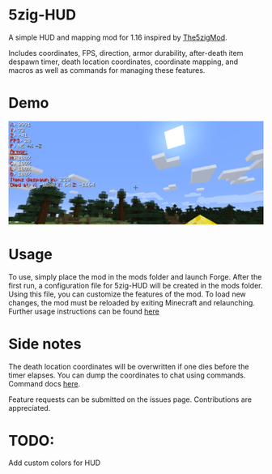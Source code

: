 # 5zig-HUD
A simple HUD and mapping mod for 1.16 inspired by [The5zigMod](https://github.com/5zig-reborn/The-5zig-Mod).

Includes coordinates, FPS, direction, armor durability, after-death item despawn timer, death location coordinates, coordinate mapping, and macros as well as commands for managing these features.

# Demo
![HUD Demo](https://github.com/varun-dhar/5zig-HUD/raw/main/demo.png)

# Usage
To use, simply place the mod in the mods folder and launch Forge. After the first run, a configuration file for 5zig-HUD will be created in the mods folder. Using this file, you can customize the features of the mod. To load new changes, the mod must be reloaded by exiting Minecraft and relaunching. Further usage instructions can be found [here](https://github.com/varun-dhar/5zig-HUD/wiki)

# Side notes
The death location coordinates will be overwritten if one dies before the timer elapses. You can dump the coordinates to chat using commands. Command docs [here](https://github.com/varun-dhar/5zig-HUD/wiki).  

Feature requests can be submitted on the issues page.
Contributions are appreciated.

# TODO:
Add custom colors for HUD
